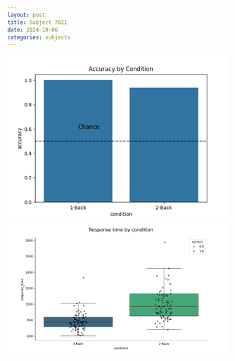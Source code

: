 ```yaml
---
layout: post
title: Subject 7021
date: 2024-10-06
categories: subjects
---
```


![](data/7021/run-4/7021_ATS_acc.png)
![](data/7021/run-4/7021_ATS_rt.png)
